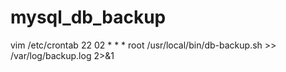 # mysql_db_backup
vim /etc/crontab
22     02     *     *     *     root    /usr/local/bin/db-backup.sh >> /var/log/backup.log 2>&1
